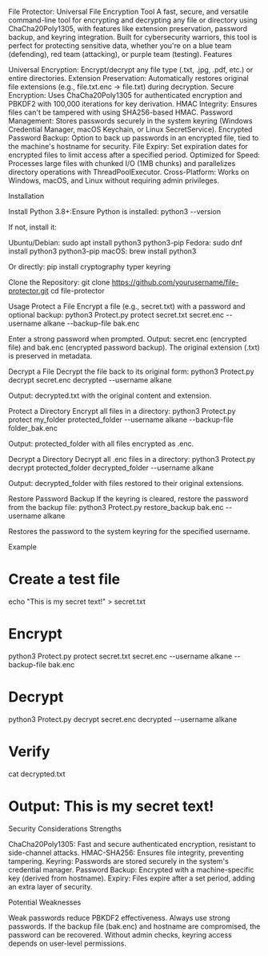 File Protector: Universal File Encryption Tool
A fast, secure, and versatile command-line tool for encrypting and decrypting any file or directory using ChaCha20Poly1305, with features like extension preservation, password backup, and keyring integration. Built for cybersecurity warriors, this tool is perfect for protecting sensitive data, whether you're on a blue team (defending), red team (attacking), or purple team (testing).
Features

Universal Encryption: Encrypt/decrypt any file type (.txt, .jpg, .pdf, etc.) or entire directories.
Extension Preservation: Automatically restores original file extensions (e.g., file.txt.enc → file.txt) during decryption.
Secure Encryption: Uses ChaCha20Poly1305 for authenticated encryption and PBKDF2 with 100,000 iterations for key derivation.
HMAC Integrity: Ensures files can't be tampered with using SHA256-based HMAC.
Password Management: Stores passwords securely in the system keyring (Windows Credential Manager, macOS Keychain, or Linux SecretService).
Encrypted Password Backup: Option to back up passwords in an encrypted file, tied to the machine's hostname for security.
File Expiry: Set expiration dates for encrypted files to limit access after a specified period.
Optimized for Speed: Processes large files with chunked I/O (1MB chunks) and parallelizes directory operations with ThreadPoolExecutor.
Cross-Platform: Works on Windows, macOS, and Linux without requiring admin privileges.

Installation

Install Python 3.8+:Ensure Python is installed:
python3 --version

If not, install it:

Ubuntu/Debian: sudo apt install python3 python3-pip
Fedora: sudo dnf install python3 python3-pip
macOS: brew install python3


Or directly:
pip install cryptography typer keyring


Clone the Repository:
git clone https://github.com/yourusername/file-protector.git
cd file-protector



Usage
Protect a File
Encrypt a file (e.g., secret.txt) with a password and optional backup:
python3 Protect.py protect secret.txt secret.enc --username alkane --backup-file bak.enc


Enter a strong password when prompted.
Output: secret.enc (encrypted file) and bak.enc (encrypted password backup).
The original extension (.txt) is preserved in metadata.

Decrypt a File
Decrypt the file back to its original form:
python3 Protect.py decrypt secret.enc decrypted --username alkane


Output: decrypted.txt with the original content and extension.

Protect a Directory
Encrypt all files in a directory:
python3 Protect.py protect my_folder protected_folder --username alkane --backup-file folder_bak.enc


Output: protected_folder with all files encrypted as .enc.

Decrypt a Directory
Decrypt all .enc files in a directory:
python3 Protect.py decrypt protected_folder decrypted_folder --username alkane


Output: decrypted_folder with files restored to their original extensions.

Restore Password Backup
If the keyring is cleared, restore the password from the backup file:
python3 Protect.py restore_backup bak.enc --username alkane


Restores the password to the system keyring for the specified username.

Example
# Create a test file
echo "This is my secret text!" > secret.txt

# Encrypt
python3 Protect.py protect secret.txt secret.enc --username alkane --backup-file bak.enc

# Decrypt
python3 Protect.py decrypt secret.enc decrypted --username alkane

# Verify
cat decrypted.txt
# Output: This is my secret text!

Security Considerations
Strengths

ChaCha20Poly1305: Fast and secure authenticated encryption, resistant to side-channel attacks.
HMAC-SHA256: Ensures file integrity, preventing tampering.
Keyring: Passwords are stored securely in the system's credential manager.
Password Backup: Encrypted with a machine-specific key (derived from hostname).
Expiry: Files expire after a set period, adding an extra layer of security.

Potential Weaknesses

Weak passwords reduce PBKDF2 effectiveness. Always use strong passwords.
If the backup file (bak.enc) and hostname are compromised, the password can be recovered.
Without admin checks, keyring access depends on user-level permissions.

